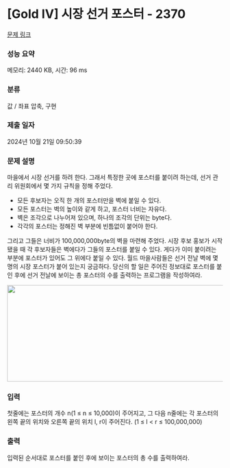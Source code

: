 # [Gold IV] 시장 선거 포스터 - 2370 

[문제 링크](https://www.acmicpc.net/problem/2370) 

### 성능 요약

메모리: 2440 KB, 시간: 96 ms

### 분류

값 / 좌표 압축, 구현

### 제출 일자

2024년 10월 21일 09:50:39

### 문제 설명

<p>마을에서 시장 선거를 하려 한다. 그래서 특정한 곳에 포스터를 붙이려 하는데, 선거 관리 위원회에서 몇 가지 규칙을 정해 주었다.</p>

<ul>
	<li>모든 후보자는 오직 한 개의 포스터만을 벽에 붙일 수 있다.</li>
	<li>모든 포스터는 벽의 높이와 같게 하고, 포스터 너비는 자유다.</li>
	<li>벽은 조각으로 나누어져 있으며, 하나의 조각의 단위는 byte다.</li>
	<li>각각의 포스터는 정해진 벽 부분에 빈틈없이 붙어야 한다.</li>
</ul>

<p>그리고 그들은 너비가 100,000,000byte의 벽을 마련해 주었다. 시장 후보 홍보가 시작됐을 때 각 후보자들은 벽에다가 그들의 포스터를 붙일 수 있다. 게다가 이미 붙이려는 부분에 포스터가 있어도 그 위에다 붙일 수 있다. 월드 마을사람들은 선거 전날 벽에 몇 명의 시장 포스터가 붙어 있는지 궁금하다. 당신의 할 일은 주어진 정보대로 포스터를 붙인 후에 선거 전날에 보이는 총 포스터의 수를 출력하는 프로그램을 작성하여라. </p>

<p><img alt="" src="https://www.acmicpc.net/JudgeOnline/upload/201103/pot.png" style="height:225px; width:506px"></p>

### 입력 

 <p>첫줄에는 포스터의 개수 n(1 ≤ n ≤ 10,000)이 주어지고, 그 다음 n줄에는 각 포스터의 왼쪽 끝의 위치와 오른쪽 끝의 위치 l, r이 주어진다. (1 ≤ l < r ≤ 100,000,000)</p>

### 출력 

 <p>입력된 순서대로 포스터를 붙인 후에 보이는 포스터의 총 수를 출력하여라.</p>

